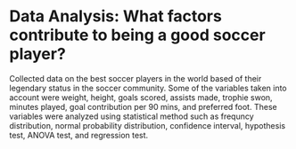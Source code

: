 # Data Analysis: What factors contribute to being a good soccer player?

Collected data on the best soccer players in the world based of their legendary status in the soccer community. Some of the variables taken into account were weight, height, goals scored, assists made, trophie swon, minutes played, goal contribution per 90 mins, and preferred foot. These variables were analyzed using statistical method such as frequncy distribution, normal probability distribution, confidence interval, hypothesis test, ANOVA test, and regression test.
